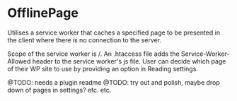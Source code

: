 # OfflinePage

Utilises a service worker that caches a specified page to be presented in the client where there is no connection to the server.

Scope of the service worker is /.  An .htaccess file adds the Service-Worker-Allowed header to the service worker's js file.
User can decide which page of their WP site to use by providing an option in Reading settings.

@TODO: needs a plugin readme
@TODO: try out and polish, maybe drop down of pages in settings? etc. etc.
